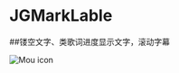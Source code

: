 # JGMarkLable
##镂空文字、类歌词进度显示文字，滚动字幕

![Mou icon](https://github.com/mengzhihun6/JGMarkLable/blob/master/2016-08-29%2015_41_55.gif)